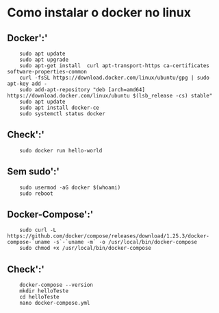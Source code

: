 # Como instalar o docker no linux

## Docker':'

        sudo apt update
        sudo apt upgrade
        sudo apt-get install  curl apt-transport-https ca-certificates software-properties-common
        curl -fsSL https://download.docker.com/linux/ubuntu/gpg | sudo apt-key add -
        sudo add-apt-repository "deb [arch=amd64] https://download.docker.com/linux/ubuntu $(lsb_release -cs) stable"
        sudo apt update
        sudo apt install docker-ce
        sudo systemctl status docker

## Check':'

        sudo docker run hello-world

## Sem sudo':'

        sudo usermod -aG docker $(whoami)
        sudo reboot

## Docker-Compose':'

        sudo curl -L https://github.com/docker/compose/releases/download/1.25.3/docker-compose-`uname -s`-`uname -m` -o /usr/local/bin/docker-compose
        sudo chmod +x /usr/local/bin/docker-compose

## Check':'

        docker-compose --version
        mkdir helloTeste
        cd helloTeste
        nano docker-compose.yml
